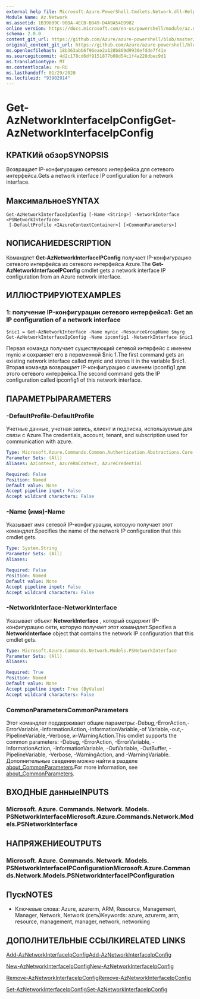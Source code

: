 ```yaml
---
external help file: Microsoft.Azure.PowerShell.Cmdlets.Network.dll-Help.xml
Module Name: Az.Network
ms.assetid: 1B39809C-90DA-4ECB-B949-D4A9A54ED982
online version: https://docs.microsoft.com/en-us/powershell/module/az.network/get-aznetworkinterfaceipconfig
schema: 2.0.0
content_git_url: https://github.com/Azure/azure-powershell/blob/master/src/Network/Network/help/Get-AzNetworkInterfaceIpConfig.md
original_content_git_url: https://github.com/Azure/azure-powershell/blob/master/src/Network/Network/help/Get-AzNetworkInterfaceIpConfig.md
ms.openlocfilehash: 18b363abb6f96eae2a128b869d9930efdde7f41e
ms.sourcegitcommit: 4d2c178cd6df9151877b08d54c1f4a228dbec9d1
ms.translationtype: MT
ms.contentlocale: ru-RU
ms.lasthandoff: 01/29/2020
ms.locfileid: "93902914"
---
```

# <span data-ttu-id="16ff7-101">Get-AzNetworkInterfaceIpConfig</span><span class="sxs-lookup"><span data-stu-id="16ff7-101">Get-AzNetworkInterfaceIpConfig</span></span>

## <span data-ttu-id="16ff7-102">КРАТКИй обзор</span><span class="sxs-lookup"><span data-stu-id="16ff7-102">SYNOPSIS</span></span>
<span data-ttu-id="16ff7-103">Возвращает IP-конфигурацию сетевого интерфейса для сетевого интерфейса.</span><span class="sxs-lookup"><span data-stu-id="16ff7-103">Gets a network interface IP configuration for a network interface.</span></span>

## <span data-ttu-id="16ff7-104">Максимальное</span><span class="sxs-lookup"><span data-stu-id="16ff7-104">SYNTAX</span></span>

```
Get-AzNetworkInterfaceIpConfig [-Name <String>] -NetworkInterface <PSNetworkInterface>
 [-DefaultProfile <IAzureContextContainer>] [<CommonParameters>]
```

## <span data-ttu-id="16ff7-105">NОПИСАНИЕ</span><span class="sxs-lookup"><span data-stu-id="16ff7-105">DESCRIPTION</span></span>
<span data-ttu-id="16ff7-106">Командлет **Get-AzNetworkInterfaceIPConfig** получает IP-конфигурацию сетевого интерфейса из сетевого интерфейса Azure.</span><span class="sxs-lookup"><span data-stu-id="16ff7-106">The **Get-AzNetworkInterfaceIPConfig** cmdlet gets a network interface IP configuration from an Azure network interface.</span></span>

## <span data-ttu-id="16ff7-107">ИЛЛЮСТРИРУЮТ</span><span class="sxs-lookup"><span data-stu-id="16ff7-107">EXAMPLES</span></span>

### <span data-ttu-id="16ff7-108">1: получение IP-конфигурации сетевого интерфейса</span><span class="sxs-lookup"><span data-stu-id="16ff7-108">1: Get an IP configuration of a network interface</span></span>
```
$nic1 = Get-AzNetworkInterface -Name mynic -ResourceGroupName $myrg
Get-AzNetworkInterfaceIpConfig -Name ipconfig1 -NetworkInterface $nic1
```

<span data-ttu-id="16ff7-109">Первая команда получает существующий сетевой интерфейс с именем mynic и сохраняет его в переменной $nic 1.</span><span class="sxs-lookup"><span data-stu-id="16ff7-109">The first command gets an existing network interface called mynic and stores it in the variable $nic1.</span></span> <span data-ttu-id="16ff7-110">Вторая команда возвращает IP-конфигурацию с именем ipconfig1 для этого сетевого интерфейса.</span><span class="sxs-lookup"><span data-stu-id="16ff7-110">The second command gets the IP configuration called ipconfig1 of this network interface.</span></span>
    

## <span data-ttu-id="16ff7-111">ПАРАМЕТРЫ</span><span class="sxs-lookup"><span data-stu-id="16ff7-111">PARAMETERS</span></span>

### <span data-ttu-id="16ff7-112">-DefaultProfile</span><span class="sxs-lookup"><span data-stu-id="16ff7-112">-DefaultProfile</span></span>
<span data-ttu-id="16ff7-113">Учетные данные, учетная запись, клиент и подписка, используемые для связи с Azure.</span><span class="sxs-lookup"><span data-stu-id="16ff7-113">The credentials, account, tenant, and subscription used for communication with azure.</span></span>

```yaml
Type: Microsoft.Azure.Commands.Common.Authentication.Abstractions.Core.IAzureContextContainer
Parameter Sets: (All)
Aliases: AzContext, AzureRmContext, AzureCredential

Required: False
Position: Named
Default value: None
Accept pipeline input: False
Accept wildcard characters: False
```

### <span data-ttu-id="16ff7-114">-Name (имя)</span><span class="sxs-lookup"><span data-stu-id="16ff7-114">-Name</span></span>
<span data-ttu-id="16ff7-115">Указывает имя сетевой IP-конфигурации, которую получает этот командлет.</span><span class="sxs-lookup"><span data-stu-id="16ff7-115">Specifies the name of the network IP configuration that this cmdlet gets.</span></span>

```yaml
Type: System.String
Parameter Sets: (All)
Aliases:

Required: False
Position: Named
Default value: None
Accept pipeline input: False
Accept wildcard characters: False
```

### <span data-ttu-id="16ff7-116">-NetworkInterface</span><span class="sxs-lookup"><span data-stu-id="16ff7-116">-NetworkInterface</span></span>
<span data-ttu-id="16ff7-117">Указывает объект **NetworkInterface** , который содержит IP-конфигурацию сети, которую получает этот командлет.</span><span class="sxs-lookup"><span data-stu-id="16ff7-117">Specifies a **NetworkInterface** object that contains the network IP configuration that this cmdlet gets.</span></span>

```yaml
Type: Microsoft.Azure.Commands.Network.Models.PSNetworkInterface
Parameter Sets: (All)
Aliases:

Required: True
Position: Named
Default value: None
Accept pipeline input: True (ByValue)
Accept wildcard characters: False
```

### <span data-ttu-id="16ff7-118">CommonParameters</span><span class="sxs-lookup"><span data-stu-id="16ff7-118">CommonParameters</span></span>
<span data-ttu-id="16ff7-119">Этот командлет поддерживает общие параметры:-Debug,-ErrorAction,-ErrorVariable,-InformationAction,-InformationVariable,-of Variable,-out,-PipelineVariable,-Verbose, и-WarningAction.</span><span class="sxs-lookup"><span data-stu-id="16ff7-119">This cmdlet supports the common parameters: -Debug, -ErrorAction, -ErrorVariable, -InformationAction, -InformationVariable, -OutVariable, -OutBuffer, -PipelineVariable, -Verbose, -WarningAction, and -WarningVariable.</span></span> <span data-ttu-id="16ff7-120">Дополнительные сведения можно найти в разделе [about_CommonParameters](https://go.microsoft.com/fwlink/?LinkID=113216).</span><span class="sxs-lookup"><span data-stu-id="16ff7-120">For more information, see [about_CommonParameters](https://go.microsoft.com/fwlink/?LinkID=113216).</span></span>

## <span data-ttu-id="16ff7-121">ВХОДНЫЕ данные</span><span class="sxs-lookup"><span data-stu-id="16ff7-121">INPUTS</span></span>

### <span data-ttu-id="16ff7-122">Microsoft. Azure. Commands. Network. Models. PSNetworkInterface</span><span class="sxs-lookup"><span data-stu-id="16ff7-122">Microsoft.Azure.Commands.Network.Models.PSNetworkInterface</span></span>

## <span data-ttu-id="16ff7-123">НАПРЯЖЕНИЕ</span><span class="sxs-lookup"><span data-stu-id="16ff7-123">OUTPUTS</span></span>

### <span data-ttu-id="16ff7-124">Microsoft. Azure. Commands. Network. Models. PSNetworkInterfaceIPConfiguration</span><span class="sxs-lookup"><span data-stu-id="16ff7-124">Microsoft.Azure.Commands.Network.Models.PSNetworkInterfaceIPConfiguration</span></span>

## <span data-ttu-id="16ff7-125">Пуск</span><span class="sxs-lookup"><span data-stu-id="16ff7-125">NOTES</span></span>
* <span data-ttu-id="16ff7-126">Ключевые слова: Azure, azurerm, ARM, Resource, Management, Manager, Network, Network (сеть)</span><span class="sxs-lookup"><span data-stu-id="16ff7-126">Keywords: azure, azurerm, arm, resource, management, manager, network, networking</span></span>

## <span data-ttu-id="16ff7-127">ДОПОЛНИТЕЛЬНЫЕ ССЫЛКИ</span><span class="sxs-lookup"><span data-stu-id="16ff7-127">RELATED LINKS</span></span>

[<span data-ttu-id="16ff7-128">Add-AzNetworkInterfaceIpConfig</span><span class="sxs-lookup"><span data-stu-id="16ff7-128">Add-AzNetworkInterfaceIpConfig</span></span>](./Add-AzNetworkInterfaceIpConfig.md)

[<span data-ttu-id="16ff7-129">New-AzNetworkInterfaceIpConfig</span><span class="sxs-lookup"><span data-stu-id="16ff7-129">New-AzNetworkInterfaceIpConfig</span></span>](./New-AzNetworkInterfaceIpConfig.md)

[<span data-ttu-id="16ff7-130">Remove-AzNetworkInterfaceIpConfig</span><span class="sxs-lookup"><span data-stu-id="16ff7-130">Remove-AzNetworkInterfaceIpConfig</span></span>](./Remove-AzNetworkInterfaceIpConfig.md)

[<span data-ttu-id="16ff7-131">Set-AzNetworkInterfaceIpConfig</span><span class="sxs-lookup"><span data-stu-id="16ff7-131">Set-AzNetworkInterfaceIpConfig</span></span>](./Set-AzNetworkInterfaceIpConfig.md)


